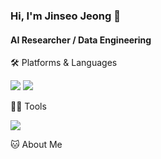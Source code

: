 ### Hi, I'm Jinseo Jeong 👋

#### AI Researcher / Data Engineering

🛠️ Platforms & Languages

<img src="https://img.shields.io/badge/android-3DDC84?style=flat-square&logo=android&logoColor=white"/>

<img src="https://img.shields.io/badge/kotlin-7F52FF?style=flat-square&logo=kotlin&logoColor=white"/>

💪🏼 Tools 

<img src="https://img.shields.io/badge/GitHub-181717?style=flat-square&logo=GitHub&logoColor=white"/>

🐱 About Me
